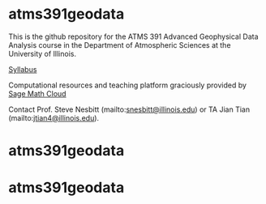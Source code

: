 # atms391geodata
This is the github repository for the ATMS 391 Advanced Geophysical Data Analysis course in the Department of Atmospheric Sciences at the University of Illinois.

[Syllabus](https://github.com/swnesbitt/atms391geodata/blob/master/SYLLABUS.md)

Computational resources and teaching platform graciously provided by [Sage Math Cloud](https://cloud.sagemath.com/)

Contact Prof. Steve Nesbitt (mailto:snesbitt@illinois.edu) or TA Jian Tian (mailto:jtian4@illinois.edu).
# atms391geodata
# atms391geodata
